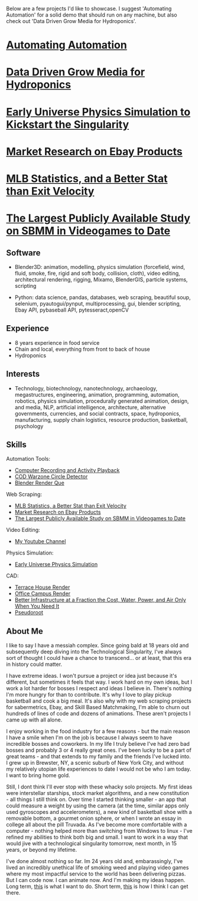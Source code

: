 Below are a few projects I'd like to showcase. I suggest 'Automating Automation' for a solid demo that should run on any machine, but also check out 'Data Driven Grow Media for Hydroponics'.

# [Automating Automation](https://github.com/kelmensonj/Computer-Recording-and-Activity-Playback)

# [Data Driven Grow Media for Hydroponics](https://github.com/kelmensonj/Pseudoroot)

# [Early Universe Physics Simulation to Kickstart the Singularity](https://github.com/kelmensonj/Newtownian-Physics-Engine)

# [Market Research on Ebay Products](https://github.com/kelmensonj/UPC-s-and-the-Ebay-API-for-a-Million-Dollar-Heist)

# [MLB Statistics, and a Better Stat than Exit Velocity](https://github.com/kelmensonj/Pybaseball-Pandas-and-Python-for-DIY-Sabermetrics/blob/master/pybaseballPandasPython)

# [The Largest Publicly Available Study on SBMM in Videogames to Date](https://github.com/kelmensonj/Warzone-SBMM-APP-Much-Improved)

## **Software**
* Blender3D: animation, modelling, physics simulation (forcefield, wind, fluid, smoke, fire, rigid and soft body, collision, cloth), video editing, architectural rendering, rigging, Mixamo, BlenderGIS, particle systems, scripting

* Python: data science, pandas, databases, web scraping, beautiful soup, selenium, pyautogui/pynput, multiprocessing, gui, blender scripting, Ebay API, pybaseball API, pytesseract,openCV

## **Experience**

* 8 years experience in food service
* Chain and local, everything from front to back of house
* Hydroponics

## **Interests** 
* Technology, biotechnology, nanotechnology, archaeology, megastructures, engineering, animation, programming, automation, robotics, physics simulation, procedurally generated animation, design, and media, NLP, artificial intelligence, architecture, alternative governments, currencies, and social contracts, space, hydroponics, manufacturing, supply chain logistics, resource production, basketball, psychology

## **Skills** ##

Automation Tools:
* [Computer Recording and Activity Playback](https://github.com/kelmensonj/Computer-Recording-and-Activity-Playback)
* [COD Warzone Circle Detector](https://github.com/kelmensonj/OCR-Pyautogui-Detect-Storm-Movement-COD-Warzone-TTS)
* [Blender Render Que](https://github.com/kelmensonj/Blender-Render-Que)

Web Scraping:
* [MLB Statistics, a Better Stat than Exit Velocity](https://github.com/kelmensonj/Pybaseball-Pandas-and-Python-for-DIY-Sabermetrics/blob/master/pybaseballPandasPython)
* [Market Research on Ebay Products](https://github.com/kelmensonj/UPC-s-and-the-Ebay-API-for-a-Million-Dollar-Heist)
* [The Largest Publicly Available Study on SBMM in Videogames to Date](https://github.com/kelmensonj/Warzone-SBMM-APP-Much-Improved)

Video Editing:
* [My Youtube Channel](https://www.youtube.com/channel/UC01Ew2iYxMxFOytlZQqhOEg)

Physics Simulation:
* [Early Universe Physics Simulation](https://github.com/kelmensonj/Newtownian-Physics-Engine)

CAD:
* [Terrace House Render](https://www.youtube.com/watch?v=5Hg9Z5nokfI)
* [Office Campus Render](https://www.youtube.com/watch?v=prYgmhuJHvs)
* [Better Infrastructure at a Fraction the Cost, Water, Power, and Air Only When You Need It](https://www.youtube.com/watch?v=1rEbn-nI0RM)
* [Pseudoroot](https://www.youtube.com/watch?v=eCXxZpWh2Ig)

## About Me

I like to say I have a messiah complex. Since going bald at 18 years old and subsequently deep diving into the Technological Singularity, I've always sort of thought I could have a chance to transcend... or at least, that this era in history could matter.  

I have extreme ideas. I won't pursue a project or idea just because it's different, but sometimes it feels that way. I work hard on my own ideas, but I work a lot harder for bosses I respect and ideas I believe in. There's nothing I'm more hungry for than to contribute. It's why I love to play pickup basketball and cook a big meal. It's also why with my web scraping projects for sabermetrics, Ebay, and Skill Based Matchmaking, I'm able to churn out hundreds of lines of code and dozens of animations. These aren't projects I came up with all alone.

I enjoy working in the food industry for a few reasons - but the main reason I have a smile when I'm on the job is because I always seem to have incredible bosses and coworkers. In my life I truly believe I've had zero bad bosses and probably 3 or 4 really great ones. I've been lucky to be a part of great teams - and that extends to my family and the friends I've lucked into. I grew up in Brewster, NY, a scenic suburb of New York City, and without my relatively utopian life experiences to date I would not be who I am today. I want to bring home gold.

Still, I dont think I'll ever stop with these whacky solo projects. My first ideas were interstellar starships, stock market algorithms, and a new constitution - all things I still think on. Over time I started thinking smaller - an app that could measure a weight by using the camera (at the time, similar apps only used gyroscopes and accelerometers), a new kind of basketball shoe with a removable bottom, a gourmet onion sphere, or when I wrote an essay in college all about the pill Truvada. As I've become more comfortable with a computer - nothing helped more than switching from Windows to linux - I've refined my abilities to think both big and small. I want to work in a way that would jive with a technological singularity tomorrow, next month, in 15 years, or beyond my lifetime. 

I've done almost nothing so far. Im 24 years old and, embarassingly, I've lived an incredibly unethical life of smoking weed and playing video games where my most impactful service to the world has been delivering pizzas. But I can code now. I can animate now. And I'm making my ideas happen. Long term, [this](https://www.youtube.com/watch?v=Kr8X6mzJpxw) is what I want to do. Short term, [this](https://www.youtube.com/watch?v=eCXxZpWh2Ig&t=1s) is how I think I can get there.
